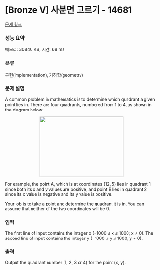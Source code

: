 # [Bronze V] 사분면 고르기 - 14681 

[문제 링크](https://www.acmicpc.net/problem/14681) 

### 성능 요약

메모리: 30840 KB, 시간: 68 ms

### 분류

구현(implementation), 기하학(geometry)

### 문제 설명

<p>A common problem in mathematics is to determine which quadrant a given point lies in. There are four quadrants, numbered from 1 to 4, as shown in the diagram below:</p>

<p style="text-align: center;"><img alt="" src="" style="height:200px; width:276px"></p>

<p>For example, the point A, which is at coordinates (12, 5) lies in quadrant 1 since both its x and y values are positive, and point B lies in quadrant 2 since its x value is negative and its y value is positive.</p>

<p>Your job is to take a point and determine the quadrant it is in. You can assume that neither of the two coordinates will be 0.</p>

### 입력 

 <p>The first line of input contains the integer x (−1000 ≤ x ≤ 1000; x ≠ 0). The second line of input contains the integer y (−1000 ≤ y ≤ 1000; y ≠ 0).</p>

### 출력 

 <p>Output the quadrant number (1, 2, 3 or 4) for the point (x, y).</p>

